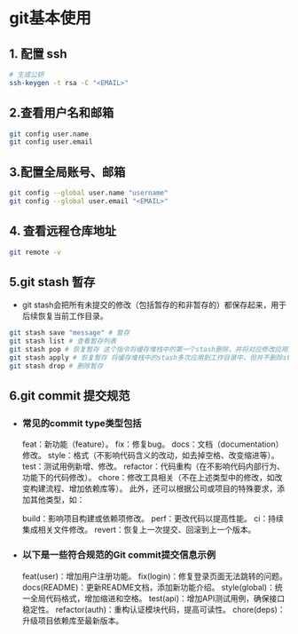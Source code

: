 # git基本使用

## 1. 配置 ssh

```sh
# 生成公钥
ssh-keygen -t rsa -C "<EMAIL>"
```

## 2.查看用户名和邮箱

```sh
git config user.name
git config user.email
```

## 3.配置全局账号、邮箱

```sh
git config --global user.name "username"
git config --global user.email "<EMAIL>"
```

## 4. 查看远程仓库地址

``` sh
git remote -v
```

## 5.git stash 暂存

- git stash会把所有未提交的修改（包括暂存的和非暂存的）都保存起来，用于后续恢复当前工作目录。

```sh
git stash save "message" # 暂存
git stash list # 查看暂存列表
git stash pop # 恢复暂存 这个指令将缓存堆栈中的第一个stash删除，并将对应修改应用到当前的工作目录下
git stash apply # 恢复暂存 将缓存堆栈中的stash多次应用到工作目录中，但并不删除stash拷贝
git stash drop # 删除暂存
```

## 6.git commit 提交规范

- ### 常见的commit type类型包括

    feat：新功能（feature）。
    fix：修复bug。
    docs：文档（documentation）修改。
    style：格式（不影响代码含义的改动，如去掉空格、改变缩进等）。
    test：测试用例新增、修改。
    refactor：代码重构（在不影响代码内部行为、功能下的代码修改）。
    chore：修改工具相关（不在上述类型中的修改，如改变构建流程、增加依赖库等）。
    此外，还可以根据公司或项目的特殊要求，添加其他类型，如：

    build：影响项目构建或依赖项修改。
    perf：更改代码以提高性能。
    ci：持续集成相关文件修改。
    revert：恢复上一次提交、回滚到上一个版本。

- ### 以下是一些符合规范的Git commit提交信息示例

    feat(user)：增加用户注册功能。
    fix(login)：修复登录页面无法跳转的问题。
    docs(README)：更新README文档，添加新功能介绍。
    style(global)：统一全局代码格式，增加缩进和空格。
    test(api)：增加API测试用例，确保接口稳定性。
    refactor(auth)：重构认证模块代码，提高可读性。
    chore(deps)：升级项目依赖库至最新版本。
